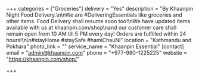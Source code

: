 +++
categories = ["Groceries"]
delivery = "Yes"
description = "By Khaanpin Night Food Delivery.\n\nWe are #DeliveringEssentials like groceries and other items. Food Delivery shall resume soon too!\nWe have updated items available with us at khaanpin.com/shop\nand our customer care shall remain open from 10 AM till 5 PM every day! Orders are fulfilled within 24 hours!\n\n#stayHome #staySafe #hamiChauNi"
location = "Kathmandu and Pokhara"
photo_link = ""
service_name = "Khaanpin Essential"
[contact]
email = "admin@khaanpin.com"
phone = "+977-980-1225225"
website = "https://khaanpin.com/shop/"

+++
